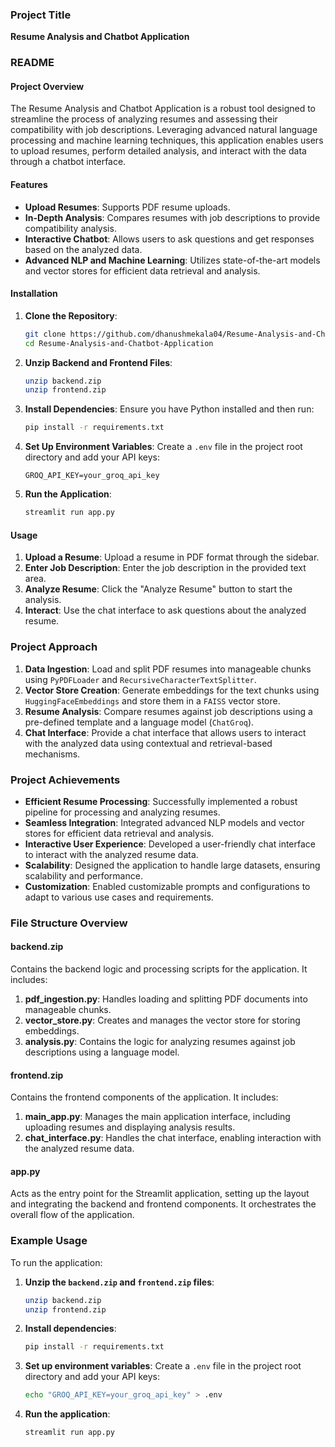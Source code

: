 ### Project Title
**Resume Analysis and Chatbot Application**

### README

#### Project Overview
The Resume Analysis and Chatbot Application is a robust tool designed to streamline the process of analyzing resumes and assessing their compatibility with job descriptions. Leveraging advanced natural language processing and machine learning techniques, this application enables users to upload resumes, perform detailed analysis, and interact with the data through a chatbot interface.

#### Features
- **Upload Resumes**: Supports PDF resume uploads.
- **In-Depth Analysis**: Compares resumes with job descriptions to provide compatibility analysis.
- **Interactive Chatbot**: Allows users to ask questions and get responses based on the analyzed data.
- **Advanced NLP and Machine Learning**: Utilizes state-of-the-art models and vector stores for efficient data retrieval and analysis.

#### Installation

1. **Clone the Repository**:
   ```bash
   git clone https://github.com/dhanushmekala04/Resume-Analysis-and-Chatbot-Application.git
   cd Resume-Analysis-and-Chatbot-Application
   ```

2. **Unzip Backend and Frontend Files**:
   ```bash
   unzip backend.zip
   unzip frontend.zip
   ```

3. **Install Dependencies**:
   Ensure you have Python installed and then run:
   ```bash
   pip install -r requirements.txt
   ```

4. **Set Up Environment Variables**:
   Create a `.env` file in the project root directory and add your API keys:
   ```
   GROQ_API_KEY=your_groq_api_key
   ```

5. **Run the Application**:
   ```bash
   streamlit run app.py
   ```

#### Usage
1. **Upload a Resume**: Upload a resume in PDF format through the sidebar.
2. **Enter Job Description**: Enter the job description in the provided text area.
3. **Analyze Resume**: Click the "Analyze Resume" button to start the analysis.
4. **Interact**: Use the chat interface to ask questions about the analyzed resume.

### Project Approach
1. **Data Ingestion**: Load and split PDF resumes into manageable chunks using `PyPDFLoader` and `RecursiveCharacterTextSplitter`.
2. **Vector Store Creation**: Generate embeddings for the text chunks using `HuggingFaceEmbeddings` and store them in a `FAISS` vector store.
3. **Resume Analysis**: Compare resumes against job descriptions using a pre-defined template and a language model (`ChatGroq`).
4. **Chat Interface**: Provide a chat interface that allows users to interact with the analyzed data using contextual and retrieval-based mechanisms.

### Project Achievements
- **Efficient Resume Processing**: Successfully implemented a robust pipeline for processing and analyzing resumes.
- **Seamless Integration**: Integrated advanced NLP models and vector stores for efficient data retrieval and analysis.
- **Interactive User Experience**: Developed a user-friendly chat interface to interact with the analyzed resume data.
- **Scalability**: Designed the application to handle large datasets, ensuring scalability and performance.
- **Customization**: Enabled customizable prompts and configurations to adapt to various use cases and requirements.

### File Structure Overview

#### backend.zip
Contains the backend logic and processing scripts for the application. It includes:
1. **pdf_ingestion.py**: Handles loading and splitting PDF documents into manageable chunks.
2. **vector_store.py**: Creates and manages the vector store for storing embeddings.
3. **analysis.py**: Contains the logic for analyzing resumes against job descriptions using a language model.

#### frontend.zip
Contains the frontend components of the application. It includes:
1. **main_app.py**: Manages the main application interface, including uploading resumes and displaying analysis results.
2. **chat_interface.py**: Handles the chat interface, enabling interaction with the analyzed resume data.

#### app.py
Acts as the entry point for the Streamlit application, setting up the layout and integrating the backend and frontend components. It orchestrates the overall flow of the application.

### Example Usage

To run the application:
1. **Unzip the `backend.zip` and `frontend.zip` files**:
   ```bash
   unzip backend.zip
   unzip frontend.zip
   ```

2. **Install dependencies**:
   ```bash
   pip install -r requirements.txt
   ```

3. **Set up environment variables**:
   Create a `.env` file in the project root directory and add your API keys:
   ```bash
   echo "GROQ_API_KEY=your_groq_api_key" > .env
   ```

4. **Run the application**:
   ```bash
   streamlit run app.py
   ```

